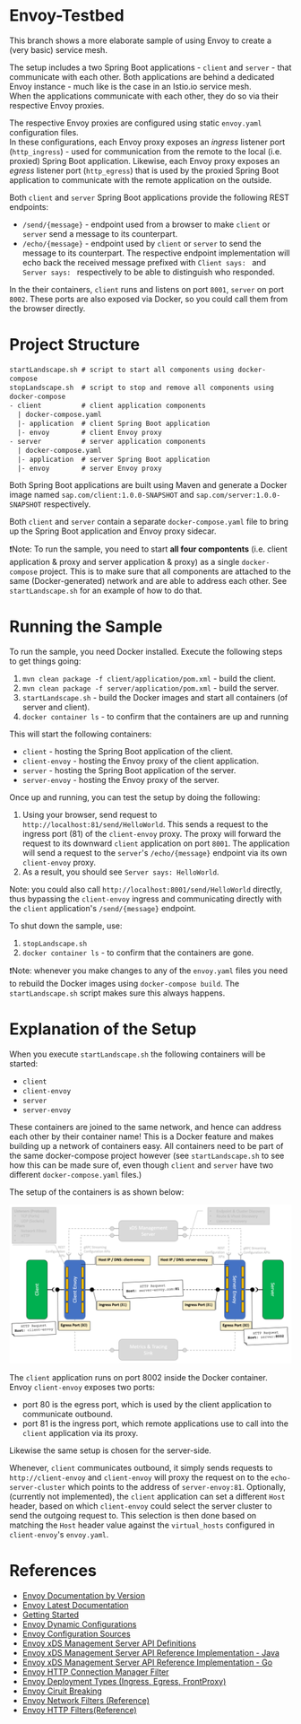 # Envoy-Testbed

This branch shows a more elaborate sample of using Envoy to create a (very basic) service mesh.

The setup includes a two Spring Boot applications - `client` and `server` - that communicate with each other.
Both applications are behind a dedicated Envoy instance - much like is the case in an Istio.io service mesh.  
When the applications communicate with each other, they do so via their respective Envoy proxies.

The respective Envoy proxies are configured using static `envoy.yaml` configuration files.  
In these configurations, each Envoy proxy exposes an _ingress_ listener port (`http_ingress`) - used for communication from the remote to the local (i.e. proxied) Spring Boot application. Likewise, each Envoy proxy exposes an _egress_ listener port (`http_egress`) that is used by the proxied Spring Boot application to communicate with the remote application on the outside.

Both `client` and `server` Spring Boot applications provide the following REST endpoints:
* `/send/{message}` - endpoint used from a browser to make `client` or `server` send a message to its counterpart.
* `/echo/{message}` - endpoint used by `client` or `server` to send the message to its counterpart. The respective endpoint implementation will echo back the received message prefixed with `Client says: ` and `Server says: ` respectively to be able to distinguish who responded.

In the their containers, `client` runs and listens on port `8001`, `server` on port `8002`. These ports are also exposed via Docker, so you could call them from the browser directly.

# Project Structure

```shell
startLandscape.sh # script to start all components using docker-compose
stopLandscape.sh  # script to stop and remove all components using docker-compose
- client          # client application components
  | docker-compose.yaml
  |- application  # client Spring Boot application
  |- envoy        # client Envoy proxy
- server          # server application components
  | docker-compose.yaml
  |- application  # server Spring Boot application 
  |- envoy        # server Envoy proxy
```

Both Spring Boot applications are built using Maven and generate a Docker image named `sap.com/client:1.0.0-SNAPSHOT` and `sap.com/server:1.0.0-SNAPSHOT` respectively.

Both `client` and `server` contain a separate `docker-compose.yaml` file to bring up the Spring Boot application and Envoy proxy sidecar. 

❗Note: To run the sample, you need to start **all four compontents** (i.e. client application & proxy and server application & proxy) as a single `docker-compose` project. This is to make sure that all components are attached to the same (Docker-generated) network and are able to address each other. See `startLandscape.sh` for an example of how to do that.

# Running the Sample

To run the sample, you need Docker installed. Execute the following steps to get things going:

1. `mvn clean package -f client/application/pom.xml` - build the client.
2. `mvn clean package -f server/application/pom.xml` - build the server.
3. `startLandscape.sh` - build the Docker images and start all containers (of server and client).
4. `docker container ls` - to confirm that the containers are up and running

This will start the following containers:
* `client` - hosting the Spring Boot application of the client.
* `client-envoy` - hosting the Envoy proxy of the client application.
* `server` - hosting the Spring Boot application of the server.
* `server-envoy` - hosting the Envoy proxy of the server.

Once up and running, you can test the setup by doing the following:
1. Using your browser, send request to `http://localhost:81/send/HelloWorld`. 
   This sends a request to the ingress port (81) of the `client-envoy` proxy.
   The proxy will forward the request to its downward `client` application on port `8001`.
   The application will send a request to the `server`'s `/echo/{message}` endpoint via its own `client-envoy` proxy.
2. As a result, you should see `Server says: HelloWorld`.

Note: you could also call `http://localhost:8001/send/HelloWorld` directly, thus bypassing the `client-envoy` ingress and communicating directly with the `client` application's `/send/{message}` endpoint.

To shut down the sample, use:
1. `stopLandscape.sh`
2. `docker container ls` - to confirm that the containers are gone.

❗Note: whenever you make changes to any of the `envoy.yaml` files you need to rebuild the Docker images using `docker-compose build`. The `startLandscape.sh` script makes sure this always happens.

# Explanation of the Setup

When you execute `startLandscape.sh` the following containers will be started:
* `client`
* `client-envoy`
* `server`
* `server-envoy`

These containers are joined to the same network, and hence can address each other by their container name!
This is a Docker feature and makes building up a network of containers easy. All containers need to be part of the same docker-compose project however (see `startLandscape.sh` to see how this can be made sure of, even though `client` and `server` have two different `docker-compose.yaml` files.)

The setup of the containers is as shown below:

![setup](./.documentation/setup.png)

The `client` application runs on port 8002 inside the Docker container.  
Envoy `client-envoy` exposes two ports: 
- port 80 is the egress port, which is used by the client application to communicate outbound.
- port 81 is the ingress port, which remote applications use to call into the `client` application via its proxy.

Likewise the same setup is chosen for the server-side.

Whenever, `client` communicates outbound, it simply sends requests to `http://client-envoy` and `client-envoy` will proxy the request on to the `echo-server-cluster` which points to the address of `server-envoy:81`.
Optionally, (currently not implemented), the `client` application can set a different `Host` header, based on which `client-envoy` could select the server cluster to send the outgoing request to. This selection is then done based on matching the `Host` header value against the `virtual_hosts` configured in `client-envoy`'s `envoy.yaml`.


# References

* [Envoy Documentation by Version](https://www.envoyproxy.io/docs)
* [Envoy Latest Documentation](https://www.envoyproxy.io/docs/envoy/latest/)
* [Getting Started](https://www.envoyproxy.io/docs/envoy/latest/start/start)
* [Envoy Dynamic Configurations](https://www.envoyproxy.io/docs/envoy/latest/intro/arch_overview/operations/dynamic_configuration#arch-overview-dynamic-config)
* [Envoy Configuration Sources](https://www.envoyproxy.io/docs/envoy/latest/api-v2/api/v2/core/config_source.proto#envoy-api-field-core-configsource-api-config-source)
* [Envoy xDS Management Server API Definitions](https://www.envoyproxy.io/docs/envoy/latest/configuration/overview/xds_api#config-overview-management-server)
* [Envoy xDS Management Server API Reference Implementation - Java](https://github.com/envoyproxy/java-control-plane)
* [Envoy xDS Management Server API Reference Implementation - Go](https://github.com/envoyproxy/go-control-plane)
* [Envoy HTTP Connection Manager Filter](https://www.envoyproxy.io/docs/envoy/latest/api-v3/extensions/filters/network/http_connection_manager/v3/http_connection_manager.proto#envoy-v3-api-msg-extensions-filters-network-http-connection-manager-v3-httpconnectionmanager)
* [Envoy Deployment Types (Ingress, Egress, FrontProxy)](https://www.envoyproxy.io/docs/envoy/latest/intro/deployment_types/deployment_types)
* [Envoy Ciruit Breaking](https://www.envoyproxy.io/docs/envoy/latest/intro/arch_overview/upstream/circuit_breaking#arch-overview-circuit-break)
* [Envoy Network Filters (Reference)](https://www.envoyproxy.io/docs/envoy/latest/configuration/listeners/network_filters/network_filters)
* [Envoy HTTP Filters(Reference)](https://www.envoyproxy.io/docs/envoy/latest/configuration/http/http_filters/http_filters)

